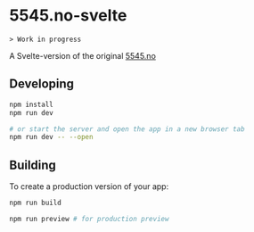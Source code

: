 # 5545.no-svelte

    > Work in progress

A Svelte-version of the original [5545.no]()

## Developing

```bash
npm install
npm run dev

# or start the server and open the app in a new browser tab
npm run dev -- --open
```

## Building

To create a production version of your app:

```bash
npm run build

npm run preview # for production preview
```
